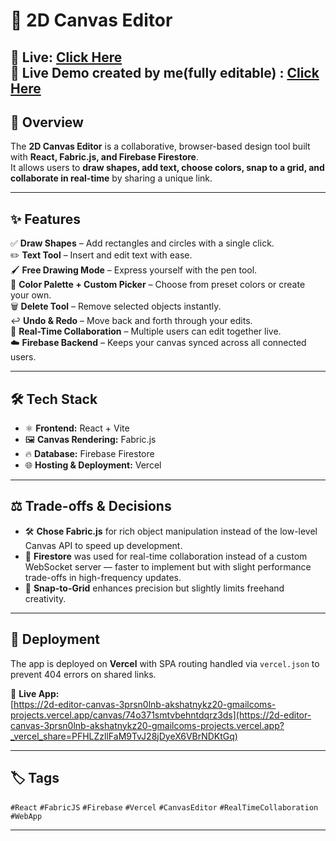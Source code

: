 # 🎨 2D Canvas Editor  

🚀 **Live:** [Click Here](https://2d-editor-canvas-3prsn0lnb-akshatnykz20-gmailcoms-projects.vercel.app?_vercel_share=PFHLZzllFaM9TvJ28jDyeX6VBrNDKtGq)  
🚀 **Live Demo created by me(fully editable) :** [Click Here](https://2d-editor-canvas-3prsn0lnb-akshatnykz20-gmailcoms-projects.vercel.app/canvas/74o371smtvbehntdqrz3ds)  
---

## 📌 Overview  
The **2D Canvas Editor** is a collaborative, browser-based design tool built with **React, Fabric.js, and Firebase Firestore**.  
It allows users to **draw shapes, add text, choose colors, snap to a grid, and collaborate in real-time** by sharing a unique link.  

---

## ✨ Features  
✅ **Draw Shapes** – Add rectangles and circles with a single click.  
✏️ **Text Tool** – Insert and edit text with ease.  
🖌 **Free Drawing Mode** – Express yourself with the pen tool.  
🎨 **Color Palette + Custom Picker** – Choose from preset colors or create your own.  
🗑 **Delete Tool** – Remove selected objects instantly.  
↩️ **Undo & Redo** – Move back and forth through your edits.  
🤝 **Real-Time Collaboration** – Multiple users can edit together live.  
☁️ **Firebase Backend** – Keeps your canvas synced across all connected users.  

---

## 🛠 Tech Stack  
- ⚛ **Frontend:** React + Vite  
- 🖼 **Canvas Rendering:** Fabric.js  
- 🔥 **Database:** Firebase Firestore  
- 🌐 **Hosting & Deployment:** Vercel  

---

## ⚖️ Trade-offs & Decisions  
- 🛠 **Chose Fabric.js** for rich object manipulation instead of the low-level Canvas API to speed up development.  
- 🔄 **Firestore** was used for real-time collaboration instead of a custom WebSocket server — faster to implement but with slight performance trade-offs in high-frequency updates.  
- 📏 **Snap-to-Grid** enhances precision but slightly limits freehand creativity.  

---

## 🚀 Deployment  
The app is deployed on **Vercel** with SPA routing handled via `vercel.json` to prevent 404 errors on shared links.  

🔗 **Live App:**  
[https://2d-editor-canvas-3prsn0lnb-akshatnykz20-gmailcoms-projects.vercel.app/canvas/74o371smtvbehntdqrz3ds](https://2d-editor-canvas-3prsn0lnb-akshatnykz20-gmailcoms-projects.vercel.app?_vercel_share=PFHLZzllFaM9TvJ28jDyeX6VBrNDKtGq)  

---

## 🏷 Tags  
`#React` `#FabricJS` `#Firebase` `#Vercel` `#CanvasEditor` `#RealTimeCollaboration` `#WebApp`  

---
